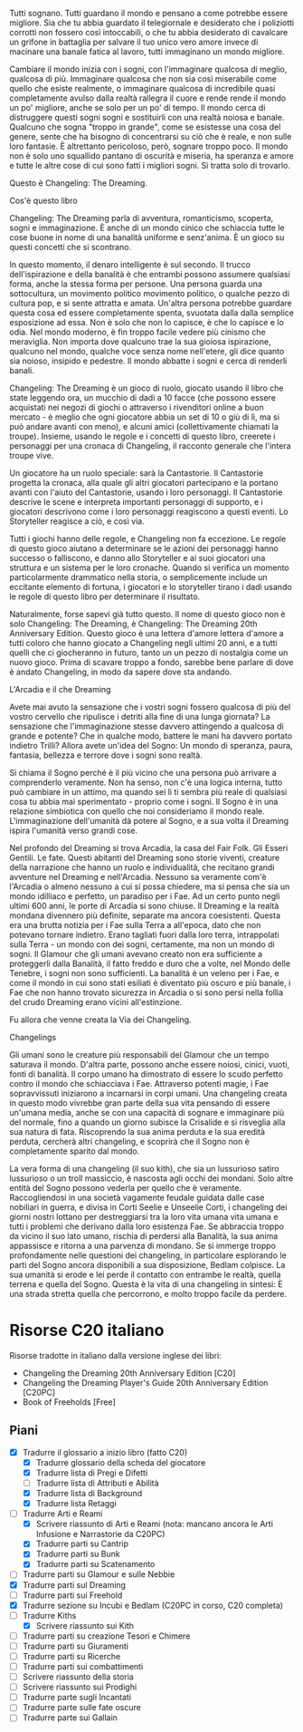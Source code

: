 Tutti sognano. Tutti guardano il mondo e pensano a come potrebbe essere migliore. Sia che tu abbia guardato il telegiornale e desiderato che i poliziotti corrotti non fossero così intoccabili, o che tu abbia desiderato di cavalcare un grifone in battaglia per salvare il tuo unico vero amore invece di macinare una banale fatica al lavoro, tutti immaginano un mondo migliore. 

Cambiare il mondo inizia con i sogni, con l'immaginare qualcosa di meglio, qualcosa di più. Immaginare qualcosa che non sia così miserabile come quello che esiste realmente, o immaginare qualcosa di incredibile quasi completamente avulso dalla realtà rallegra il cuore e rende rende il mondo un po' migliore, anche se solo per un po' di tempo. Il mondo cerca di distruggere questi sogni sogni e sostituirli con una realtà noiosa e banale. Qualcuno che sogna "troppo in grande", come se esistesse una cosa del genere, sente che ha bisogno di concentrarsi su ciò che è reale, e non sulle loro fantasie. È altrettanto pericoloso, però, sognare troppo poco. Il mondo non è solo uno squallido pantano di oscurità e miseria, ha speranza e amore e tutte le altre cose di cui sono fatti i migliori sogni. Si tratta solo di trovarlo. 

Questo è Changeling: The Dreaming.

Cos'è questo libro 

Changeling: The Dreaming parla di avventura, romanticismo, scoperta, sogni e immaginazione. È anche di un mondo cinico che schiaccia tutte le cose buone in nome di una banalità uniforme e senz'anima. È un gioco su questi concetti che si scontrano. 

In questo momento, il denaro intelligente è sul secondo. Il trucco dell'ispirazione e della banalità è che entrambi possono assumere qualsiasi forma, anche la stessa forma per persone. Una persona guarda una sottocultura, un movimento politico movimento politico, o qualche pezzo di cultura pop, e si sente attratta e amata. Un'altra persona potrebbe guardare questa cosa ed essere completamente spenta, svuotata dalla dalla semplice esposizione ad essa. Non è solo che non lo capisce, è che lo capisce e lo odia. Nel mondo moderno, è fin troppo facile vedere più cinismo che meraviglia. Non importa dove qualcuno trae la sua gioiosa ispirazione, qualcuno nel mondo, qualche voce senza nome nell'etere, gli dice quanto sia noioso, insipido e pedestre. Il mondo abbatte i sogni e cerca di renderli banali. 

Changeling: The Dreaming è un gioco di ruolo, giocato usando il libro che state leggendo ora, un mucchio di dadi a 10 facce (che possono essere acquistati nei negozi di giochi o attraverso i rivenditori online a buon mercato - è meglio che ogni giocatore abbia un set di 10 o giù di lì, ma si può andare avanti con meno), e alcuni amici (collettivamente chiamati la troupe). Insieme, usando le regole e i concetti di questo libro, creerete i personaggi per una cronaca di Changeling, il racconto generale che l'intera troupe vive. 

Un giocatore ha un ruolo speciale: sarà la Cantastorie. Il Cantastorie progetta la cronaca, alla quale gli altri giocatori partecipano e la portano avanti con l'aiuto del Cantastorie, usando i loro personaggi. Il Cantastorie descrive le scene e interpreta importanti personaggi di supporto, e i giocatori descrivono come i loro personaggi reagiscono a questi eventi. Lo Storyteller reagisce a ciò, e così via. 

Tutti i giochi hanno delle regole, e Changeling non fa eccezione. Le regole di questo gioco aiutano a determinare se le azioni dei personaggi hanno successo o falliscono, e danno allo Storyteller e ai suoi giocatori una struttura e un sistema per le loro cronache. Quando si verifica un momento particolarmente drammatico nella storia, o semplicemente include un eccitante elemento di fortuna, i giocatori e lo storyteller tirano i dadi usando le regole di questo libro per determinare il risultato. 

Naturalmente, forse sapevi già tutto questo. Il nome di questo gioco non è solo Changeling: The Dreaming, è Changeling: The Dreaming 20th Anniversary Edition. Questo gioco è una lettera d'amore lettera d'amore a tutti coloro che hanno giocato a Changeling negli ultimi 20 anni, e a tutti quelli che ci giocheranno in futuro, tanto un un pezzo di nostalgia come un nuovo gioco. Prima di scavare troppo a fondo, sarebbe bene parlare di dove è andato Changeling, in modo da sapere dove sta andando.

L'Arcadia e il che Dreaming

Avete mai avuto la sensazione che i vostri sogni fossero qualcosa di più del vostro cervello che ripulisce i detriti alla fine di una lunga giornata? La sensazione che l'immaginazione stesse davvero attingendo a qualcosa di grande e potente? Che in qualche modo, battere le mani ha davvero portato indietro Trilli? Allora avete un'idea del Sogno: Un mondo di speranza, paura, fantasia, bellezza e terrore dove i sogni sono realtà. 

Si chiama il Sogno perché è il più vicino che una persona può arrivare a comprenderlo veramente. Non ha senso, non c'è una logica interna, tutto può cambiare in un attimo, ma quando sei lì ti sembra più reale di qualsiasi cosa tu abbia mai sperimentato - proprio come i sogni. Il Sogno è in una relazione simbiotica con quello che noi consideriamo il mondo reale. L'immaginazione dell'umanità dà potere al Sogno, e a sua volta il Dreaming ispira l'umanità verso grandi cose. 

Nel profondo del Dreaming si trova Arcadia, la casa del Fair Folk. Gli Esseri Gentili. Le fate. Questi abitanti del Dreaming sono storie viventi, creature della narrazione che hanno un ruolo e individualità, che recitano grandi avventure nel Dreaming e nell'Arcadia. Nessuno sa veramente com'è l'Arcadia o almeno nessuno a cui si possa chiedere, ma si pensa che sia un mondo idilliaco e perfetto, un paradiso per i Fae. Ad un certo punto negli ultimi 600 anni, le porte di Arcadia si sono chiuse. Il Dreaming e la realtà mondana divennero più definite, separate ma ancora coesistenti. Questa era una brutta notizia per i Fae sulla Terra a all'epoca, dato che non potevano tornare indietro. Erano tagliati fuori dalla loro terra, intrappolati sulla Terra - un mondo con dei sogni, certamente, ma non un mondo di sogni. Il Glamour che gli umani avevano creato non era sufficiente a proteggerli dalla Banalità, il fatto freddo e duro che a volte, nel Mondo delle Tenebre, i sogni non sono sufficienti. La banalità è un veleno per i Fae, e come il mondo in cui sono stati esiliati è diventato più oscuro e più banale, i Fae che non hanno trovato sicurezza in Arcadia o si sono persi nella follia del crudo Dreaming erano vicini all'estinzione. 

Fu allora che venne creata la Via dei Changeling.

Changelings 

Gli umani sono le creature più responsabili del Glamour che un tempo saturava il mondo. D'altra parte, possono anche essere noiosi, cinici, vuoti, fonti di banalità. Il corpo umano ha dimostrato di essere lo scudo perfetto contro il mondo che schiacciava i Fae. Attraverso potenti magie, i Fae sopravvissuti iniziarono a incarnarsi in corpi umani. Una changeling creata in questo modo vivrebbe gran parte della sua vita pensando di essere un'umana media, anche se con una capacità di sognare e immaginare più del normale, fino a quando un giorno subisce la Crisalide e si risveglia alla sua natura di fata. Riscoprendo la sua anima perduta e la sua eredità perduta, cercherà altri changeling, e scoprirà che il Sogno non è completamente sparito dal mondo. 

La vera forma di una changeling (il suo kith), che sia un lussurioso satiro lussurioso o un troll massiccio, è nascosta agli occhi dei mondani. Solo altre entità del Sogno possono vederla per quello che è veramente. Raccogliendosi in una società vagamente feudale guidata dalle case nobiliari in guerra, e divisa in Corti Seelie e Unseelie Corti, i changeling dei giorni nostri lottano per destreggiarsi tra la loro vita umana vita umana e tutti i problemi che derivano dalla loro esistenza Fae. Se abbraccia troppo da vicino il suo lato umano, rischia di perdersi alla Banalità, la sua anima appassisce e ritorna a una parvenza di mondano. Se si immerge troppo profondamente nelle questioni dei changeling, in particolare esplorando le parti del Sogno ancora disponibili a sua disposizione, Bedlam colpisce. La sua umanità si erode e lei perde il contatto con entrambe le realtà, quella terrena e quella del Sogno. Questa è la vita di una changeling in sintesi: È una strada stretta quella che percorrono, e molto troppo facile da perdere.

# Risorse C20 italiano
 Risorse tradotte in italiano dalla versione inglese dei libri: 
 - Changeling the Dreaming 20th Anniversary Edition [C20]
 - Changeling the Dreaming Player's Guide 20th Anniversary Edition [C20PC]
 - Book of Freeholds [Free]

## Piani
- [x] Tradurre il glossario a inizio libro (fatto C20)
    - [x] Tradurre glossario della scheda del giocatore
    - [x] Tradurre lista di Pregi e Difetti
    - [ ] Tradurre lista di Attributi e Abilità
    - [x] Tradurre lista di Background
    - [x] Tradurre lista Retaggi
- [ ] Tradurre Arti e Reami 
    - [x] Scrivere riassunto di Arti e Reami (nota: mancano ancora le Arti Infusione e Narrastorie da C20PC)
    - [x] Tradurre parti su Cantrip
    - [x] Tradurre parti su Bunk
    - [x] Tradurre parti su Scatenamento
- [ ] Tradurre parti su Glamour e sulle Nebbie
- [x] Tradurre parti sul Dreaming
- [ ] Tradurre parti sui Freehold
- [x] Tradurre sezione su Incubi e Bedlam (C20PC in corso, C20 completa)
- [ ] Tradurre Kiths 
    - [x] Scrivere riassunto sui Kith
- [ ] Tradurre parti su creazione Tesori e Chimere
- [ ] Tradurre parti su Giuramenti
- [ ] Tradurre parti su Ricerche
- [ ] Tradurre parti sui combattimenti
- [ ] Scrivere riassunto della storia
- [ ] Scrivere riassunto sui Prodighi
- [ ] Tradurre parte sugli Incantati
- [ ] Tradurre parte sulle fate oscure
- [ ] Tradurre parte sui Gallain
